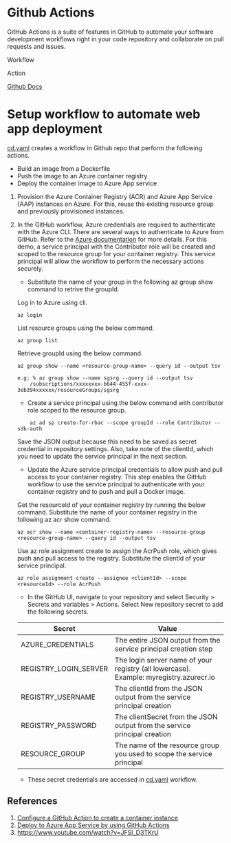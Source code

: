 # Github Actions
GitHub Actions is a suite of features in GitHub to automate your software development workflows right in your code repository and collaborate on pull requests and issues.

Workflow

Action

[Github Docs](https://docs.github.com/en/actions)

# Setup workflow to automate web app deployment

[cd.yaml](../../.github/workflows/cd.yaml) creates a workflow in Github repo that perform the following actions.
* Build an image from a Dockerfile
* Push the image to an Azure container registry
* Deploy the container image to Azure App service

1. Provision the Azure Container Registry (ACR) and Azure App Service (AAP) instances on Azure. For this, reuse the existing resource group and previously provisioned instances.

2. In the GitHub workflow, Azure credentials are required to authenticate with the Azure CLI. There are several ways to authenticate to Azure from GitHub. Refer to the [Azure documentation](https://learn.microsoft.com/en-us/azure/developer/github/connect-from-azure) for more details. For this demo, a service principal with the Contributor role will be created and scoped to the resource group for your container registry. This service principal will allow the workflow to perform the necessary actions securely.

    * Substitute the name of your group in the following az group show command to retrive the groupId.

    Log in to Azure using cli.
    ```shell
    az login
    ```
    List resource groups using the below command.
    ```shell
    az group list
    ```
    Retrieve groupId using the below command.
    ```shell
    az group show --name <resource-group-name> --query id --output tsv

    e.g: % az group show --name sgsrg --query id --output tsv
        /subscriptions/xxxxxxxx-b644-455f-xxxx-3eb394xxxxxx/resourceGroups/sgsrg
    ```

    * Create a service principal using the below command with contributor role scoped to the resource group.
    ```shell
        az ad sp create-for-rbac --scope groupId --role Contributor --sdk-auth
    ```
    Save the JSON output because this need to be saved as secret credential in repository settings. Also, take note of the clientId, which you need to update the service principal in the next section.

    * Update the Azure service principal credentials to allow push and pull access to your container registry. This step enables the GitHub workflow to use the service principal to authenticate with your container registry and to push and pull a Docker image.

    Get the resourceId of your container registry by running the below command. Substitute the name of your container registry in the following az acr show command.
    ```shell
    az acr show --name <container-registry-name> --resource-group <resource-group-name> --query id --output tsv
    ```

    Use az role assignment create to assign the AcrPush role, which gives push and pull access to the registry. Substitute the clientId of your service principal.

    ```shell
    az role assignment create --assignee <clientId> --scope <resourceId> --role AcrPush
    ```

    * In the GitHub UI, navigate to your repository and select Security > Secrets and variables > Actions. Select New repository secret to add the following secrets.

    | Secret              | Value                                                                 |
    |---------------------|-----------------------------------------------------------------------|
    | AZURE_CREDENTIALS   | The entire JSON output from the service principal creation step      |
    | REGISTRY_LOGIN_SERVER | The login server name of your registry (all lowercase). Example: myregistry.azurecr.io |
    | REGISTRY_USERNAME   | The clientId from the JSON output from the service principal creation |
    | REGISTRY_PASSWORD   | The clientSecret from the JSON output from the service principal creation |
    | RESOURCE_GROUP      | The name of the resource group you used to scope the service principal |

    * These secret credentials are accessed in [cd.yaml](../../.github/workflows/cd.yaml) workflow.


## References
1. [Configure a GitHub Action to create a container instance](https://learn.microsoft.com/en-us/azure/container-instances/container-instances-github-action)
2. [Deploy to Azure App Service by using GitHub Actions](https://learn.microsoft.com/en-us/azure/app-service/deploy-github-actions?tabs=userlevel%2Cpython%2Caspnetcore)
3. https://www.youtube.com/watch?v=JFSl_D3TKrU
